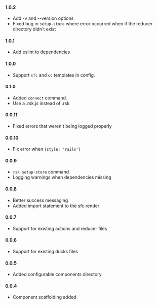 #### 1.0.2
- Add -v and --version options
- Fixed bug in `setup-store` where error occurred when if the reducer directory didn't exist

#### 1.0.1
- Add eslint to dependencies

#### 1.0.0
- Support `sfc` and `cc` templates in config.

#### 0.1.0
- Added `connect` command.
- Use a .rsk.js instead of .rsk

#### 0.0.11
- Fixed errors that weren't being logged properly

#### 0.0.10
- Fix error when `{style: 'rails'}`

#### 0.0.9
- `rsk setup-store` command
-  Logging warnings when dependencies missing

#### 0.0.8
- Better success messaging
- Added import statement to the sfc render

#### 0.0.7
- Support for existing actions and reducer files

#### 0.0.6
- Support for existing ducks files

#### 0.0.5
- Added configurable components directory

#### 0.0.4
- Component scaffolding added